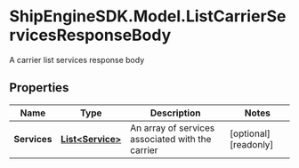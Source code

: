 # ShipEngineSDK.Model.ListCarrierServicesResponseBody
A carrier list services response body

## Properties

Name | Type | Description | Notes
------------ | ------------- | ------------- | -------------
**Services** | [**List&lt;Service&gt;**](Service.md) | An array of services associated with the carrier | [optional] [readonly] 

